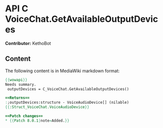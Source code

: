 # API C VoiceChat.GetAvailableOutputDevices

**Contributor:** KethoBot

## Content

The following content is in MediaWiki markdown format:

```mediawiki
{{wowapi}}
Needs summary.
 outputDevices = C_VoiceChat.GetAvailableOutputDevices()

==Returns==
:;outputDevices:structure - VoiceAudioDevice[] (nilable)
{{:Struct_VoiceChat.VoiceAudioDevice}}

==Patch changes==
* {{Patch 8.0.1|note=Added.}}
```